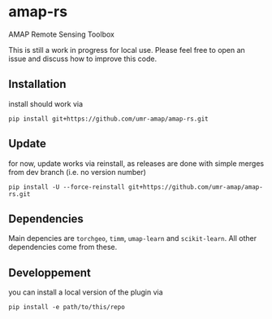 # amap-rs

AMAP Remote Sensing Toolbox

This is still a work in progress for local use. Please feel free to open an issue and discuss how to improve this code.

## Installation

install should work via 

```
pip install git+https://github.com/umr-amap/amap-rs.git
```

## Update

for now, update works via reinstall, as releases are done with simple merges from dev branch (i.e. no version number)

```
pip install -U --force-reinstall git+https://github.com/umr-amap/amap-rs.git
```

## Dependencies

Main depencies are `torchgeo`, `timm`, `umap-learn` and `scikit-learn`. All other dependencies come from these.

## Developpement

you can install a local version of the plugin via 

```
pip install -e path/to/this/repo
```
